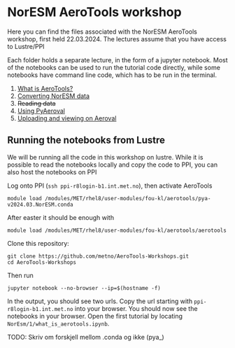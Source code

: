 # NorESM AeroTools workshop

Here you can find the files associated with the NorESM AeroTools workshop, first held 22.03.2024. The lectures assume that you have access to Lustre/PPI

Each folder holds a separate lecture, in the form of a jupyter notebook. Most of the notebooks can be used to run the tutorial code directly, while some notebooks have command line code, which has to be run in the terminal. 

1. [What is AeroTools?](1/what_is_aerotools.ipynb)
2. [Converting NorESM data](2/converting_noresm.ipynb)
3. ~~Reading data~~
4. [Using PyAeroval](4/pyaeroval.ipynb)
5. [Uploading and viewing on Aeroval](5/Aeroval.ipynb)


## Running the notebooks from Lustre
We will be running all the code in this workshop on lustre. While it is possible to read the notebooks locally and copy the code to PPI, you can also host the notebooks on PPI

Log onto PPI (`ssh ppi-r8login-b1.int.met.no`), then activate AeroTools

```
module load /modules/MET/rhel8/user-modules/fou-kl/aerotools/pya-v2024.03.NorESM.conda
```
After easter it should be enough with

```
module load /modules/MET/rhel8/user-modules/fou-kl/aerotools/aerotools
```
Clone this repository:
```
git clone https://github.com/metno/AeroTools-Workshops.git
cd AeroTools-Workshops
```
Then run 
```
jupyter notebook --no-browser --ip=$(hostname -f)
```

In the output, you should see two urls. Copy the url starting with `ppi-r8login-b1.int.met.no` into your browser. You should now see the notebooks in your browser. Open the first tutorial by locating `NorEsm/1/what_is_aerotools.ipynb`.



TODO: Skriv om forskjell mellom .conda og ikke (pya_)
